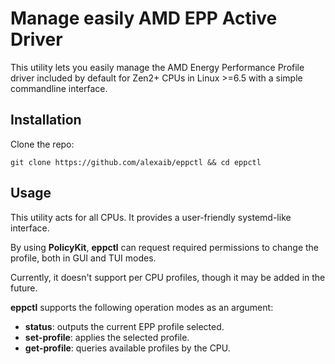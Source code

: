 # Manage easily AMD EPP Active Driver

This utility lets you easily manage the AMD Energy Performance Profile driver included by default for Zen2+ CPUs in Linux >=6.5 with a simple commandline interface.

## Installation

Clone the repo:

```
git clone https://github.com/alexaib/eppctl && cd eppctl
```

## Usage

This utility acts for all CPUs. It provides a user-friendly systemd-like interface.

By using **PolicyKit**, **eppctl** can request required permissions to change the profile, both in GUI and TUI modes.

Currently, it doesn't support per CPU profiles, though it may be added in the future.

**eppctl** supports the following operation modes as an argument:

- **status**: outputs the current EPP profile selected.
- **set-profile**: applies the selected profile.
- **get-profile**: queries available profiles by the CPU.
